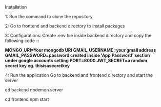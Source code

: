 Installation

1: Run the command to clone the repository

2: Go to frontend and backend directory to install packages

3: Configurations: Create .env file inside backend directory and copy the following code -:


**MONGO_URI=Your mongodb URI
GMAIL_USERNAME=your gmail address 
GMAIL_PASSWORD=password created inside 'App Password' section under google accounts setting
PORT=8000
JWT_SECRET=a random secret key eg. thisisasecretkey**

4: Run the application
Go to backend and frontend directory and start the server

cd backend
nodemon server

cd frontend
npm start

